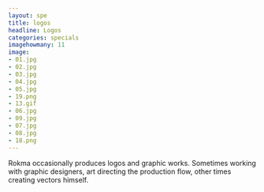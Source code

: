```yaml
---
layout: spe
title: logos
headline: Logos
categories: specials
imagehowmany: 11
image:
- 01.jpg
- 02.jpg
- 03.jpg
- 04.jpg
- 05.jpg
- 19.png
- 13.gif
- 06.jpg
- 09.jpg
- 07.jpg
- 08.jpg
- 18.png
---
```

Rokma occasionally produces logos and graphic works. Sometimes working with graphic designers, art directing the production flow, other times creating vectors himself.
